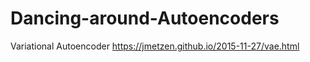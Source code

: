 # Dancing-around-Autoencoders


Variational Autoencoder
https://jmetzen.github.io/2015-11-27/vae.html
